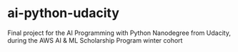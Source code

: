 # ai-python-udacity
Final project for the AI Programming with Python Nanodegree from Udacity, during the AWS AI &amp; ML Scholarship Program winter cohort
